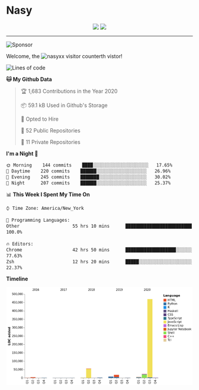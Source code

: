 # Nasy

<p align="center">
<img height="200" src="https://github-readme-stats.vercel.app/api?username=nasyxx&count_private=true&show_icons=true&theme=dracula&include_all_commits=true"/>
<img height="200" src="https://github-readme-stats.vercel.app/api/top-langs/?username=nasyxx&theme=dracula&hide=html,jupyter+notebook&count_private=true&show_icons=true"/>
</p>
  
----------------

![Sponsor](https://img.shields.io/static/v1.svg?label=Sponsor&message=%E2%9D%A4&logo=GitHub&style=flat&color=pink)
 
Welcome, the ![nasyxx visitor counter](https://count.getloli.com/get/@nasyxx?theme=rule34)th vistor!
 
<!--START_SECTION:waka-->
![Lines of code](https://img.shields.io/badge/From%20Hello%20World%20I%27ve%20Written-16.2%20million%20lines%20of%20code-blue)

**🐱 My Github Data** 

> 🏆 1,683 Contributions in the Year 2020
 > 
> 📦 59.1 kB Used in Github's Storage 
 > 
> 💼 Opted to Hire
 > 
> 📜 52 Public Repositories
 > 
> 🔑 11 Private Repositories 

**I'm a Night 🦉** 

```text
🌞 Morning    144 commits    ████░░░░░░░░░░░░░░░░░░░░░   17.65% 
🌆 Daytime    220 commits    ██████░░░░░░░░░░░░░░░░░░░   26.96% 
🌃 Evening    245 commits    ███████░░░░░░░░░░░░░░░░░░   30.02% 
🌙 Night      207 commits    ██████░░░░░░░░░░░░░░░░░░░   25.37%

```


📊 **This Week I Spent My Time On** 

```text
⌚︎ Time Zone: America/New_York

💬 Programming Languages: 
Other                    55 hrs 10 mins      █████████████████████████   100.0%

🔥 Editors: 
Chrome                   42 hrs 50 mins      ███████████████████░░░░░░   77.63% 
Zsh                      12 hrs 20 mins      █████░░░░░░░░░░░░░░░░░░░░   22.37%

```

**Timeline**

![Chart not found](https://github.com/nasyxx/nasyxx/blob/master/charts/bar_graph.png) 


<!--END_SECTION:waka-->

<!-- ![visitors](https://visitor-badge.laobi.icu/badge?page_id=nasyxx.nasyxx) -->

